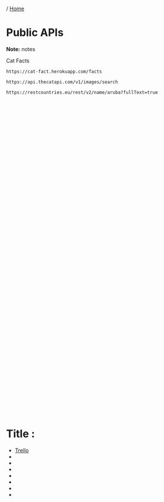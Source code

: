 / [Home](index.md)

# Public APIs

**Note:** notes



Cat Facts
```
https://cat-fact.herokuapp.com/facts

https://api.thecatapi.com/v1/images/search
```






```
https://restcountries.eu/rest/v2/name/aruba?fullText=true
```






```

```






```

```






```

```






```

```






```

```






```

```






```

```






```

```






```

```






```

```






```

```






```

```






```

```






```

```






```

```






```

```






```

```






```

```






```

```






```

```






```

```






```

```






```

```






```

```






```

```






```

```






```

```






```

```






```

```






```

```






```

```






```

```






```

```






```

```






```

```






```

```






```

```






```

```






```

```






```

```






```

```






```

```






```

```






```

```






```

```






```

```






```

```






```

```






```

```






```

```






```

```






```

```






```

```






```

```






```

```






```

```






```

```






```

```






```

```






```

```






```

```






# Title :

  * [Trello](https://trello.com/c/rRyhSECe/6-public-api-collection-25)
  * [](https://github.com/public-apis/public-apis)
  * [](https://www.weatherbit.io/api)
  * [](https://data.crunchbase.com/docs/using-the-api)
  * [](https://www.wordsapi.com/)
  * [](https://vingenerator.org/)
  * [](https://vindecoder.eu/check-vin/WVWAA71K08W201030)
  * [](https://dev.bitly.com/get_started.html)
